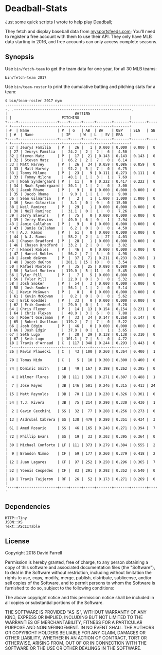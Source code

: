 # Deadball-Stats

Just some quick scripts I wrote to help play [Deadball](http://wmakers.net/deadball/);

They fetch and display baseball data from [mysportsfeeds.com](mysportsfeeds.com/data-feeds/api-docs/); You'll need to register a free account with them to use their API. They only have MLB data starting in 2016, and free accounts can only access complete seasons.

## Synopsis

Use `bin/fetch-team` to get the team data for one year, for all 30 MLB teams:

    bin/fetch-team 2017

Use `bin/team-roster` to print the cumulative batting and pitching stats for a team:

```
$ bin/team-roster 2017 nym
.---------------------------------------------------------------------. .------------------------------------------------------.
|                               BATTING                               | |                       PITCHING                       |
+----+------------------+----+-----+-----+-------+-------+-------+----+ +----+------------------+-------+----+----+----+-------+
| #  | Name             | P  | G   | AB  | BA    | OBP   | SLG   | SB | | #  | Name             | IP    | W  | L  | SV | ERA   |
+----+------------------+----+-----+-----+-------+-------+-------+----+ +----+------------------+-------+----+----+----+-------+
| 27 | Jeurys Familia   | P  |  26 |   1 | 0.000 | 0.000 | 0.000 |  0 | | 27 | Jeurys Familia   |  24.2 |  2 |  2 |  6 |  4.50 |
| 32 | Steven Matz      | P  |  17 |  21 | 0.143 | 0.143 | 0.143 |  0 | | 32 | Steven Matz      |  66.2 |  2 |  7 |  0 |  6.14 |
| 33 | Matt Harvey      | P  |  26 |  34 | 0.059 | 0.086 | 0.059 |  0 | | 33 | Matt Harvey      |  92.2 |  5 |  7 |  0 |  6.75 |
| 33 | Tommy Milone     | P  |  23 |   9 | 0.111 | 0.273 | 0.111 |  0 | | 33 | Tommy Milone     |  48.1 |  1 |  3 |  1 |  7.69 |
| 34 | Noah Syndergaard | P  |  11 |   9 | 0.222 | 0.417 | 0.222 |  0 | | 34 | Noah Syndergaard |  30.1 |  1 |  2 |  0 |  3.00 |
| 35 | Jacob Rhame      | P  |   9 |   0 | 0.000 | 0.000 | 0.000 |  0 | | 35 | Jacob Rhame      |   9.0 |  1 |  1 |  0 |  9.00 |
| 36 | Sean Gilmartin   | P  |   2 |   1 | 1.000 | 1.000 | 2.000 |  0 | | 36 | Sean Gilmartin   |   3.1 |  0 |  0 |  0 | 15.00 |
| 38 | Neil Ramirez     | P  |  29 |   1 | 0.000 | 0.000 | 0.000 |  0 | | 38 | Neil Ramirez     |  31.1 |  0 |  1 |  0 |  7.26 |
| 39 | Jerry Blevins    | P  |  75 |   0 | 0.000 | 0.000 | 0.000 |  0 | | 39 | Jerry Blevins    |  49.0 |  6 |  0 |  1 |  2.94 |
| 43 | Jamie Callahan   | P  |   9 |   0 | 0.000 | 0.000 | 0.000 |  0 | | 43 | Jamie Callahan   |   6.2 |  0 |  0 |  0 |  4.50 |
| 44 | A.J. Ramos       | P  |  61 |   0 | 0.000 | 0.000 | 0.000 |  0 | | 44 | A.J. Ramos       |  58.2 |  2 |  4 | 27 |  4.03 |
| 46 | Chasen Bradford  | P  |  28 |   1 | 0.000 | 0.000 | 0.000 |  0 | | 46 | Chasen Bradford  |  33.2 |  2 |  0 |  0 |  3.82 |
| 47 | Hansel Robles    | P  |  46 |   0 | 0.000 | 0.000 | 0.000 |  0 | | 47 | Hansel Robles    |  56.2 |  7 |  5 |  0 |  4.98 |
| 48 | Jacob deGrom     | P  |  37 |  71 | 0.211 | 0.233 | 0.268 |  1 | | 48 | Jacob deGrom     | 201.1 | 15 | 10 |  0 |  3.54 |
| 50 | Rafael Montero   | P  |  35 |  25 | 0.080 | 0.080 | 0.080 |  0 | | 50 | Rafael Montero   | 119.0 |  5 | 11 |  0 |  5.45 |
| 56 | Tyler Pill       | P  |   7 |   5 | 0.000 | 0.000 | 0.000 |  0 | | 56 | Tyler Pill       |  22.0 |  0 |  3 |  0 |  5.32 |
| 58 | Josh Smoker      | P  |  54 |   3 | 0.000 | 0.000 | 0.000 |  0 | | 58 | Josh Smoker      |  56.1 |  1 |  2 |  0 |  5.14 |
| 61 | Kevin McGowan    | P  |   8 |   0 | 0.000 | 0.000 | 0.000 |  0 | | 61 | Kevin McGowan    |   8.2 |  0 |  0 |  0 |  5.62 |
| 62 | Erik Goeddel     | P  |  33 |   0 | 0.000 | 0.000 | 0.000 |  0 | | 62 | Erik Goeddel     |  29.0 |  0 |  1 |  0 |  5.28 |
| 64 | Chris Flexen     | P  |  14 |  13 | 0.154 | 0.154 | 0.231 |  0 | | 64 | Chris Flexen     |  48.0 |  3 |  6 |  0 |  7.88 |
| 65 | Robert Gsellman  | P  |  33 |  34 | 0.147 | 0.268 | 0.147 |  0 | | 65 | Robert Gsellman  | 119.2 |  7 |  7 |  0 |  5.22 |
| 66 | Josh Edgin       | P  |  46 |   0 | 0.000 | 0.000 | 0.000 |  0 | | 66 | Josh Edgin       |  37.0 |  0 |  1 |  1 |  3.65 |
| 67 | Seth Lugo        | P  |  20 |  29 | 0.138 | 0.138 | 0.310 |  0 | | 67 | Seth Lugo        | 101.1 |  7 |  5 |  0 |  4.72 |
| 18 | Travis d'Arnaud  | C  | 117 | 348 | 0.244 | 0.293 | 0.443 |  0 | '----+------------------+-------+----+----+----+-------'
| 26 | Kevin Plawecki   | C  |  43 | 100 | 0.260 | 0.364 | 0.400 |  1 |
| 70 | Tomas Nido       | C  |   5 |  10 | 0.300 | 0.300 | 0.400 |  0 |
| 74 | Dominic Smith    | 1B |  49 | 167 | 0.198 | 0.262 | 0.395 |  0 |
|  4 | Wilmer Flores    | 3B | 111 | 336 | 0.271 | 0.307 | 0.488 |  1 |
|  7 | Jose Reyes       | 3B | 146 | 501 | 0.246 | 0.315 | 0.413 | 24 |
| 15 | Matt Reynolds    | 3B |  70 | 113 | 0.230 | 0.326 | 0.301 |  0 |
| 54 | T.J. Rivera      | 3B |  75 | 214 | 0.290 | 0.330 | 0.430 |  1 |
|  2 | Gavin Cecchini   | SS |  32 |  77 | 0.208 | 0.256 | 0.273 |  0 |
| 13 | Asdrubal Cabrera | SS | 138 | 479 | 0.280 | 0.351 | 0.434 |  3 |
| 61 | Amed Rosario     | SS |  46 | 165 | 0.248 | 0.271 | 0.394 |  7 |
| 72 | Phillip Evans    | SS |  19 |  33 | 0.303 | 0.395 | 0.364 |  0 |
| 30 | Michael Conforto | LF | 111 | 373 | 0.279 | 0.384 | 0.555 |  2 |
|  9 | Brandon Nimmo    | CF |  69 | 177 | 0.260 | 0.379 | 0.418 |  2 |
| 12 | Juan Lagares     | CF |  97 | 252 | 0.250 | 0.296 | 0.365 |  7 |
| 52 | Yoenis Cespedes  | CF |  83 | 291 | 0.292 | 0.352 | 0.540 |  0 |
| 18 | Travis Taijeron  | RF |  26 |  52 | 0.173 | 0.271 | 0.269 |  0 |
'----+------------------+----+-----+-----+-------+-------+-------+----'
```

## Dependencies

    HTTP::Tiny
    JSON::XS
    Text::ASCIITable

## License

Copyright 2018 David Farrell

Permission is hereby granted, free of charge, to any person obtaining a copy of this software and associated documentation files (the "Software"), to deal in the Software without restriction, including without limitation the rights to use, copy, modify, merge, publish, distribute, sublicense, and/or sell copies of the Software, and to permit persons to whom the Software is furnished to do so, subject to the following conditions:

The above copyright notice and this permission notice shall be included in all copies or substantial portions of the Software.

THE SOFTWARE IS PROVIDED "AS IS", WITHOUT WARRANTY OF ANY KIND, EXPRESS OR IMPLIED, INCLUDING BUT NOT LIMITED TO THE WARRANTIES OF MERCHANTABILITY, FITNESS FOR A PARTICULAR PURPOSE AND NONINFRINGEMENT. IN NO EVENT SHALL THE AUTHORS OR COPYRIGHT HOLDERS BE LIABLE FOR ANY CLAIM, DAMAGES OR OTHER LIABILITY, WHETHER IN AN ACTION OF CONTRACT, TORT OR OTHERWISE, ARISING FROM, OUT OF OR IN CONNECTION WITH THE SOFTWARE OR THE USE OR OTHER DEALINGS IN THE SOFTWARE.
